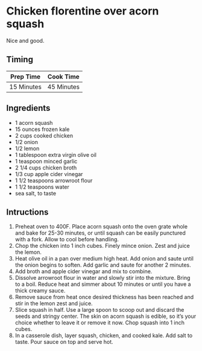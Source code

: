 # Chicken florentine over acorn squash

Nice and good.

## Timing

| Prep Time  | Cook Time  |
| ---------- | ---------- |
| 15 Minutes | 45 Minutes |

## Ingredients

- 1 acorn squash
- 15 ounces frozen kale
- 2 cups cooked chicken
- 1/2 onion
- 1/2 lemon
- 1 tablespoon extra virgin olive oil
- 1 teaspoon minced garlic
- 2 1/4 cups chicken broth
- 1/3 cup apple cider vinegar
- 1 1/2 teaspoons arrowroot flour
- 1 1/2 teaspoons water
- sea salt, to taste 

## Intructions

1. Preheat oven to 400F. Place acorn squash onto the oven grate whole and bake for 25-30 minutes, or until squash can be easily punctured with a fork. Allow to cool before handling.
2. Chop the chicken into 1 inch cubes. Finely mince onion. Zest and juice the lemon.
3. Heat olive oil in a pan over medium high heat. Add onion and saute until the onion begins to soften. Add garlic and saute for another 2 minutes.
4. Add broth and apple cider vinegar and mix to combine.
5. Dissolve arrowroot flour in water and slowly stir into the mixture. Bring to a boil. Reduce heat and simmer about 10 minutes or until you have a thick creamy sauce.
6. Remove sauce from heat once desired thickness has been reached and stir in the lemon zest and juice.
7. Slice squash in half. Use a large spoon to scoop out and discard the seeds and stringy center. The skin on acorn squash is edible, so it’s your choice whether to leave it or remove it now. Chop squash into 1 inch cubes.
8. In a casserole dish, layer squash, chicken, and cooked kale. Add salt to taste. Pour sauce on top and serve hot.
